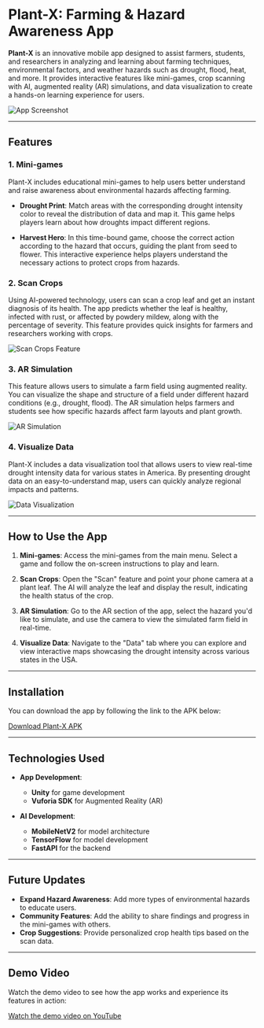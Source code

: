 # Plant-X: Farming & Hazard Awareness App

**Plant-X** is an innovative mobile app designed to assist farmers, students, and researchers in analyzing and learning about farming techniques, environmental factors, and weather hazards such as drought, flood, heat, and more. It provides interactive features like mini-games, crop scanning with AI, augmented reality (AR) simulations, and data visualization to create a hands-on learning experience for users.

![App Screenshot](path_to_image/plant_x_screenshot.png)

---

## Features

### 1. **Mini-games**
   Plant-X includes educational mini-games to help users better understand and raise awareness about environmental hazards affecting farming. 

   - **Drought Print**: Match areas with the corresponding drought intensity color to reveal the distribution of data and map it. This game helps players learn about how droughts impact different regions.
   
   - **Harvest Hero**: In this time-bound game, choose the correct action according to the hazard that occurs, guiding the plant from seed to flower. This interactive experience helps players understand the necessary actions to protect crops from hazards.

### 2. **Scan Crops**
   Using AI-powered technology, users can scan a crop leaf and get an instant diagnosis of its health. The app predicts whether the leaf is healthy, infected with rust, or affected by powdery mildew, along with the percentage of severity. This feature provides quick insights for farmers and researchers working with crops.

   ![Scan Crops Feature](path_to_image/scan_crops.png)

### 3. **AR Simulation**
   This feature allows users to simulate a farm field using augmented reality. You can visualize the shape and structure of a field under different hazard conditions (e.g., drought, flood). The AR simulation helps farmers and students see how specific hazards affect farm layouts and plant growth.

   ![AR Simulation](path_to_image/ar_simulation.png)

### 4. **Visualize Data**
   Plant-X includes a data visualization tool that allows users to view real-time drought intensity data for various states in America. By presenting drought data on an easy-to-understand map, users can quickly analyze regional impacts and patterns.

   ![Data Visualization](path_to_image/data_visualization.png)

---

## How to Use the App

1. **Mini-games**: Access the mini-games from the main menu. Select a game and follow the on-screen instructions to play and learn.
   
2. **Scan Crops**: Open the "Scan" feature and point your phone camera at a plant leaf. The AI will analyze the leaf and display the result, indicating the health status of the crop.

3. **AR Simulation**: Go to the AR section of the app, select the hazard you'd like to simulate, and use the camera to view the simulated farm field in real-time.

4. **Visualize Data**: Navigate to the "Data" tab where you can explore and view interactive maps showcasing the drought intensity across various states in the USA.

---

## Installation

You can download the app by following the link to the APK below:

[Download Plant-X APK](#)

---

## Technologies Used

- **App Development**:  
   - **Unity** for game development  
   - **Vuforia SDK** for Augmented Reality (AR)

- **AI Development**:  
   - **MobileNetV2** for model architecture  
   - **TensorFlow** for model development  
   - **FastAPI** for the backend

---

## Future Updates

- **Expand Hazard Awareness**: Add more types of environmental hazards to educate users.
- **Community Features**: Add the ability to share findings and progress in the mini-games with others.
- **Crop Suggestions**: Provide personalized crop health tips based on the scan data.

---

## Demo Video

Watch the demo video to see how the app works and experience its features in action:

[Watch the demo video on YouTube](https://www.youtube.com/watch?v=your_video_id)
